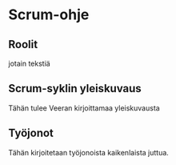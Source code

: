 # Scrum-ohje
## Roolit
jotain tekstiä

## Scrum-syklin yleiskuvaus 
Tähän tulee Veeran kirjoittamaa yleiskuvausta


## Työjonot

Tähän kirjoitetaan työjonoista kaikenlaista juttua.
